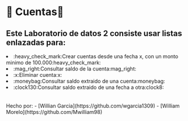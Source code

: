# :money_with_wings: Cuentas:money_with_wings:
## Este Laboratorio de datos 2 consiste usar listas enlazadas para:
<li>:heavy_check_mark:Crear cuentas desde una fecha x, con un monto minimo de 100.000:heavy_check_mark:</li>
<li>:mag_right:Consultar saldo de la cuenta:mag_right:</li>
<li>:x:Eliminar cuenta:x:</li>
<li>:moneybag:Consultar saldo extraido de una cuenta:moneybag:</li>
<li>:clock130:Consultar saldo extraido de una fecha a otra:clock8:</li>
<br></br>
Hecho por:
- [Willian Garcia](https://github.com/wgarcia1309)
- [William Morelo](https://github.com/Mwilliam98)

